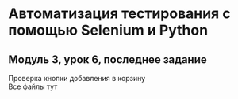 # Автоматизация тестирования с помощью Selenium и Python
## Модуль 3, урок 6, последнее задание
Проверка кнопки добавления в корзину <br>
Все файлы тут
